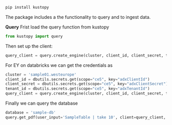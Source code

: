 ```bash
pip install kustopy
```

The package includes a the functionality to query and to ingest data.

**Query**
Frist load the query function from kustopy
```python
from kustopy import query
```

Then set up the client:
```python
query_client = query.create_engine(cluster, client_id, client_secret, tenant_id)
```

For EY on databricks we can get the credentials as
```python
cluster = 'sample01.westeurope'
client_id = dbutils.secrets.get(scope="ce5", key="adxClientId")
client_secret = dbutils.secrets.get(scope="ce5", key="adxClientSecret")
tenant_id = dbutils.secrets.get(scope="ce5", key="adxTenantId")
query_client = query.create_engine(cluster, client_id, client_secret, tenant_id)
```

Finally we can query the database
```python
database = 'sample-db'
query.get_pdf(user_input='SampleTable | take 10', client=query_client, database=database, truncation=True)
```

